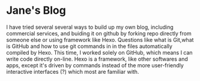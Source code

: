 # Jane's Blog
I have tried several several ways to build up my own blog, including commercial services, and buiding it on github by forking repo directly from someone else or using framework like Hexo. Questions like what is Git,what is GitHub and how to use git commands in in the files automatically compiled by Hexo. This time, I worked solely on GitHub, which means I can write code directly on-line. Hexo is a framework, like other softwares and apps, except it's driven by commands instead of the more user-friendly interactive interfaces (?) which most are familiar with. 
